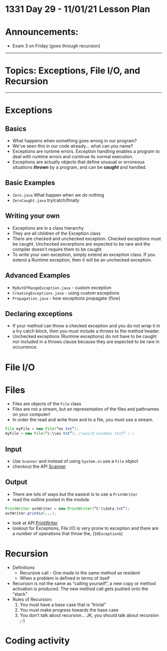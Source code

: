 # 1331 Day 29 - 11/01/21 Lesson Plan

# Announcements:
- Exam 3 on Friday (goes through recursion)
---

# Topics: Exceptions, File I/O, and Recursion

---

# Exceptions
## Basics
- What happens when something goes wrong in our program?
- We've seen this in our code already... what can you name?
- Exceptions are runtime errors. Exception handling enables a program to deal with runtime errors and continue its normal execution.
- Exceptions are actually objects that define unusual or erroneous situations ***thrown*** by a program, and can be ***caught*** and handled.

## Basic Examples
- `Zero.java` What happen when we do nothing
- `ZeroCaught.java` try/catch/finally
## Writing your own
- Exceptions are in a class hierarchy
- They are all children of the Exception class
- There are checked and unchecked exception. Checked exceptions must be caught. Unchecked excerptions are expected to be rare and the compiler doesn't require them to be caught.
- To write your own exception, simply extend an exception class. If you extend a Runtime exception, then it will be an unchecked exception.

## Advanced Examples
- `MyOutOfRangeException.java` - custom exception
- `CreatingExceptions.java` - using custom exceptions
- `Propagation.java` - how exceptions propagate (flow)

## Declaring exceptions
- If your method can throw a checked exception and you do not wrap it in a try catch block, then you must include a throws <insert checked exception name> to the method header.
- Unchecked exceptions (Runtime exceptions) do not have to be caught nor included in a throws clause because they are expected to be rare in occurrence.

# File I/O
# Files
- Files are objects of the `File` class
- Files are not a stream, but an representation of the files and pathnames on your computer!
- In order the read and write from and to a file, you must use a stream.
```java
File myFile = new File(“ex.txt”);
myFile = new File(“c:\\ex.txt”); //weird windows stuff ;-)
```

## Input
- Use `Scanner` and instead of using `System.in` use a `File` object
- checkout the API [Scanner](https://docs.oracle.com/javase/7/docs/api/java/util/Scanner.html)

## Output
- There are lots of ways but the easiest is to use a `PrintWriter`
- read the outline posted in the module
```java
PrintWriter outWriter = new PrintWriter(“C:\\data.txt”);
outWriter.printLn(...);
```
- look at API [PrintWriter](https://docs.oracle.com/javase/7/docs/api/java/io/PrintWriter.html)
- lookout for Exceptions, File I/O is very prone to exception and there are a number of operations that throw the, (`IOException`s)

# Recursion
- Definitions
    - Recursive call - One made to the same method as resident
    - When a problem is defined in terms of itself
- Recursion is not the same as “calling yourself”, a new copy or method activation is produced. The new method call gets pushed onto the “stack”
- Rules of Recursion:
    1. You must have a base case that is “trivial”
    2. You must make progress towards the base case
    3. You don’t talk about recursion… JK, you should talk about recursion ;-)

# Coding activity
